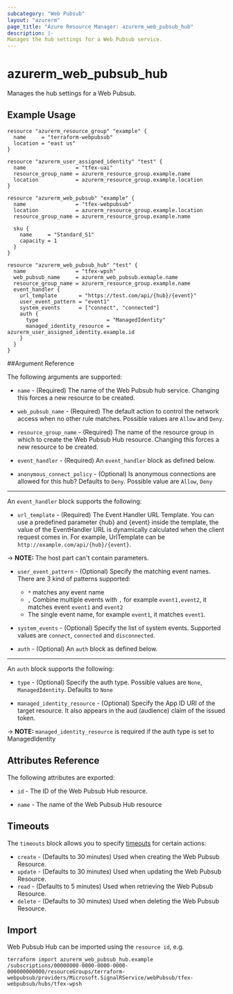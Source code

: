 ```yaml
---
subcategory: "Web Pubsub"
layout: "azurerm"
page_title: "Azure Resource Manager: azurerm_web_pubsub_hub"
description: |-
Manages the hub settings for a Web Pubsub service.
---
```


# azurerm_web_pubsub_hub

Manages the hub settings for a Web Pubsub.

## Example Usage

```hcl
resource "azurerm_resource_group" "example" {
  name     = "terraform-webpubsub"
  location = "east us"
}

resource "azurerm_user_assigned_identity" "test" {
  name                = "tfex-uai"
  resource_group_name = azurerm_resource_group.example.name
  location            = azurerm_resource_group.example.location
}

resource "azurerm_web_pubsub" "example" {
  name                = "tfex-webpubsub"
  location            = azurerm_resource_group.example.location
  resource_group_name = azurerm_resource_group.example.name

  sku {
    name     = "Standard_S1"
    capacity = 1
  }
}

resource "azurerm_web_pubsub_hub" "test" {
  name                = "tfex-wpsh"
  web_pubsub_name     = azurerm_web_pubsub.exmaple.name
  resource_group_name = azurerm_resource_group.example.name
  event_handler {
    url_template       = "https://test.com/api/{hub}/{event}"
    user_event_pattern = "event1"
    system_events      = ["connect", "connected"]
    auth {
      type                      = "ManagedIdentity"
      managed_identity_resource = azurerm_user_assigned_identity.example.id
    }
  }
}
```

##Argument Reference

The following arguments are supported:

* `name` - (Required) The name of the Web Pubsub hub service. Changing this forces a new resource to be created.

* `web_pubsub_name` - (Required) The default action to control the network access when no other rule matches. Possible values are `Allow` and `Deny`.

* `resource_group_name` - (Required) The name of the resource group in which to create the Web Pubsub Hub resource. Changing this forces a new resource to be created.

* `event_handler` - (Required) An `event_handler` block as defined below.

* `anonymous_connect_policy` - (Optional) Is anonymous connections are allowed for this hub? Defaults to `Deny`. Possible value are `Allow`, `Deny`

---

An `event_handler` block supports the following:

* `url_template` - (Required) The Event Handler URL Template. You can use a predefined parameter {hub} and {event} inside the template, the value of the EventHandler URL is dynamically calculated when the client request comes in. For example, UrlTemplate can be `http://example.com/api/{hub}/{event}`. 

-> **NOTE:** The host part can't contain parameters.

* `user_event_pattern` - (Optional) Specify the matching event names. There are 3 kind of patterns supported:
    - `*` matches any event name 
    - `,` Combine multiple events with `,` for example `event1,event2`, it matches event `event1` and `event2`
    - The single event name, for example `event1`, it matches `event1`.

* `system_events` - (Optional) Specify the list of system events. Supported values are `connect`, `connected` and `disconnected`.

* `auth` - (Optional) An `auth` block as defined below.

---

An `auth` block supports the following:

* `type` - (Optional) Specify the auth type. Possible values are `None`, `ManagedIdentity`. Defaults to `None`

* `managed_identity_resource` - (Optional) Specify the App ID URI of the target resource. It also appears in the aud (audience) claim of the issued token.

-> **NOTE:** `managed_identity_resource` is required if the auth type is set to ManagedIdentity

## Attributes Reference

The following attributes are exported:

* `id` - The ID of the Web Pubsub Hub resource.

* `name` - The name of the Web Pubsub Hub resource

## Timeouts

The `timeouts` block allows you to specify [timeouts](https://www.terraform.io/docs/configuration/resources.html#timeouts) for certain actions:

* `create` - (Defaults to 30 minutes) Used when creating the Web Pubsub Resource.
* `update` - (Defaults to 30 minutes) Used when updating the Web Pubsub Resource.
* `read` - (Defaults to 5 minutes) Used when retrieving the Web Pubsub Resource.
* `delete` - (Defaults to 30 minutes) Used when deleting the Web Pubsub Resource.

## Import

Web Pubsub Hub can be imported using the `resource id`, e.g.

```shell
terraform import azurerm_web_pubsub_hub.example /subscriptions/00000000-0000-0000-0000-000000000000/resourceGroups/terraform-webpubsub/providers/Microsoft.SignalRService/webPubsub/tfex-webpubsub/hubs/tfex-wpsh
```
